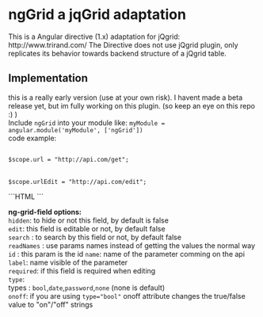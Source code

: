 <h1>ngGrid a jqGrid adaptation</h1>
This is a Angular directive (1.x) adaptation for jQgrid:  http://www.trirand.com/
The Directive does not use jQgrid plugin, only replicates its behavior towards backend structure of a jQgrid table.

<h2>Implementation</h2>
this is a really early version (use at your own risk). I havent made a beta release yet, but im fully working on this plugin. (so keep an eye on this repo :) )<br>
Include <code>ngGrid</code> into your module like:
<code>myModule = angular.module('myModule', ['ngGrid'])</code><br>
code example:
<p>
<code>
$scope.url = "http://api.com/get";
</code>
<br>
<code>
$scope.urlEdit = "http://api.com/edit";
</code>
</p>
```HTML
<ng-grid add url="url" edit="urlEdit" delete table-class="table">
  <ng-grid-field name="id_user" label="ID" hidden edit search></ng-grid-field>
</ng-grid>
```

<strong>ng-grid-field options:</strong><br>
<code>hidden</code>: to hide or not this field, by default is false<br>
<code>edit</code>: this field is editable or not, by default false<br>
<code>search</code> : to search by this field or not, by default false<br>
<code>readNames</code> : use params names instead of getting the values the normal way
<code>id</code> : this param is the id
<code>name</code>: name of the parameter comming on the api<br>
<code>label</code>: name visible of the parameter<br>
<code>required</code>: if this field is required when editing<br>
<code>type</code>:<br>
 types : <code>bool</code>,<code>date</code>,<code>password</code>,<code>none</code> (none is default)<br>
<code>onoff</code>: if you are using <code>type="bool"</code> onoff attribute changes the true/false value to "on"/"off" strings
